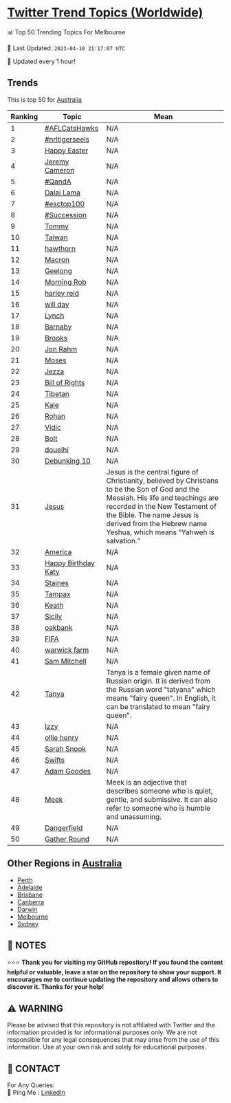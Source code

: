 [Twitter Trend Topics (Worldwide)](https://github.com/ErcinDedeoglu/Twitter-Trend-Topics)
==========


📊 Top 50 Trending Topics For Melbourne

📆 Last Updated: `2023-04-10 21:17:07 UTC`

🔧 Updated every 1 hour!


## Trends

This is top 50 for [Australia](</Australia>)

| Ranking | Topic | Mean |
| ------- | ------------ | ------------ |
| 1 | [#AFLCatsHawks](http://twitter.com/search?q=%23AFLCatsHawks) | N/A |
| 2 | [#nrltigerseels](http://twitter.com/search?q=%23nrltigerseels) | N/A |
| 3 | [Happy Easter](http://twitter.com/search?q=Happy+Easter) | N/A |
| 4 | [Jeremy Cameron](http://twitter.com/search?q=Jeremy+Cameron) | N/A |
| 5 | [#QandA](http://twitter.com/search?q=%23QandA) | N/A |
| 6 | [Dalai Lama](http://twitter.com/search?q=Dalai+Lama) | N/A |
| 7 | [#esctop100](http://twitter.com/search?q=%23esctop100) | N/A |
| 8 | [#Succession](http://twitter.com/search?q=%23Succession) | N/A |
| 9 | [Tommy](http://twitter.com/search?q=Tommy) | N/A |
| 10 | [Taiwan](http://twitter.com/search?q=Taiwan) | N/A |
| 11 | [hawthorn](http://twitter.com/search?q=hawthorn) | N/A |
| 12 | [Macron](http://twitter.com/search?q=Macron) | N/A |
| 13 | [Geelong](http://twitter.com/search?q=Geelong) | N/A |
| 14 | [Morning Rob](http://twitter.com/search?q=Morning+Rob) | N/A |
| 15 | [harley reid](http://twitter.com/search?q=harley+reid) | N/A |
| 16 | [will day](http://twitter.com/search?q=will+day) | N/A |
| 17 | [Lynch](http://twitter.com/search?q=Lynch) | N/A |
| 18 | [Barnaby](http://twitter.com/search?q=Barnaby) | N/A |
| 19 | [Brooks](http://twitter.com/search?q=Brooks) | N/A |
| 20 | [Jon Rahm](http://twitter.com/search?q=Jon+Rahm) | N/A |
| 21 | [Moses](http://twitter.com/search?q=Moses) | N/A |
| 22 | [Jezza](http://twitter.com/search?q=Jezza) | N/A |
| 23 | [Bill of Rights](http://twitter.com/search?q=Bill+of+Rights) | N/A |
| 24 | [Tibetan](http://twitter.com/search?q=Tibetan) | N/A |
| 25 | [Kale](http://twitter.com/search?q=Kale) | N/A |
| 26 | [Rohan](http://twitter.com/search?q=Rohan) | N/A |
| 27 | [Vidic](http://twitter.com/search?q=Vidic) | N/A |
| 28 | [Bolt](http://twitter.com/search?q=Bolt) | N/A |
| 29 | [doueihi](http://twitter.com/search?q=doueihi) | N/A |
| 30 | [Debunking 10](http://twitter.com/search?q=Debunking+10) | N/A |
| 31 | [Jesus](http://twitter.com/search?q=Jesus) | Jesus is the central figure of Christianity, believed by Christians to be the Son of God and the Messiah. His life and teachings are recorded in the New Testament of the Bible. The name Jesus is derived from the Hebrew name Yeshua, which means “Yahweh is salvation.” |
| 32 | [America](http://twitter.com/search?q=America) | N/A |
| 33 | [Happy Birthday Katy](http://twitter.com/search?q=Happy+Birthday+Katy) | N/A |
| 34 | [Staines](http://twitter.com/search?q=Staines) | N/A |
| 35 | [Tampax](http://twitter.com/search?q=Tampax) | N/A |
| 36 | [Keath](http://twitter.com/search?q=Keath) | N/A |
| 37 | [Sicily](http://twitter.com/search?q=Sicily) | N/A |
| 38 | [oakbank](http://twitter.com/search?q=oakbank) | N/A |
| 39 | [FIFA](http://twitter.com/search?q=FIFA) | N/A |
| 40 | [warwick farm](http://twitter.com/search?q=warwick+farm) | N/A |
| 41 | [Sam Mitchell](http://twitter.com/search?q=Sam+Mitchell) | N/A |
| 42 | [Tanya](http://twitter.com/search?q=Tanya) | Tanya is a female given name of Russian origin. It is derived from the Russian word "tatyana" which means "fairy queen". In English, it can be translated to mean "fairy queen". |
| 43 | [Izzy](http://twitter.com/search?q=Izzy) | N/A |
| 44 | [ollie henry](http://twitter.com/search?q=ollie+henry) | N/A |
| 45 | [Sarah Snook](http://twitter.com/search?q=Sarah+Snook) | N/A |
| 46 | [Swifts](http://twitter.com/search?q=Swifts) | N/A |
| 47 | [Adam Goodes](http://twitter.com/search?q=Adam+Goodes) | N/A |
| 48 | [Meek](http://twitter.com/search?q=Meek) | Meek is an adjective that describes someone who is quiet, gentle, and submissive. It can also refer to someone who is humble and unassuming. |
| 49 | [Dangerfield](http://twitter.com/search?q=Dangerfield) | N/A |
| 50 | [Gather Round](http://twitter.com/search?q=Gather+Round) | N/A |



## Other Regions in [Australia](</Australia>)

* [Perth](</Australia/Perth.md>)
* [Adelaide](</Australia/Adelaide.md>)
* [Brisbane](</Australia/Brisbane.md>)
* [Canberra](</Australia/Canberra.md>)
* [Darwin](</Australia/Darwin.md>)
* [Melbourne](</Australia/Melbourne.md>)
* [Sydney](</Australia/Sydney.md>)



## 📝 NOTES

⭐⭐⭐ **Thank you for visiting my GitHub repository! If you found the content helpful or valuable, leave a star on the repository to show your support. It encourages me to continue updating the repository and allows others to discover it. Thanks for your help!**


## ⚠️ WARNING

Please be advised that this repository is not affiliated with Twitter and the information provided is for informational purposes only. We are not responsible for any legal consequences that may arise from the use of this information. Use at your own risk and solely for educational purposes.


## 📨 CONTACT

 For Any Queries:  
            🏓 Ping Me : [LinkedIn](https://www.linkedin.com/in/ercindedeoglu/)
